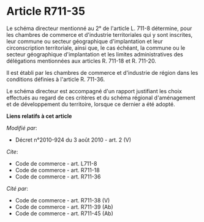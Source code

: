 # Article R711-35

Le schéma directeur mentionné au 2° de l'article L. 711-8 détermine, pour les chambres de commerce et d'industrie
territoriales qui y sont inscrites, leur commune ou secteur géographique d'implantation et leur circonscription territoriale,
ainsi que, le cas échéant, la commune ou le secteur géographique d'implantation et les limites administratives des
délégations mentionnées aux articles R. 711-18 et R. 711-20. 

Il est établi par les chambres de commerce et d'industrie de région dans les conditions définies à l'article R. 711-36. 

Le schéma directeur est accompagné d'un rapport justifiant les choix effectués au regard de ces critères et du schéma
régional d'aménagement et de développement du territoire, lorsque ce dernier a été adopté.

**Liens relatifs à cet article**

_Modifié par_:

  - Décret n°2010-924 du 3 août 2010 - art. 2 (V)

_Cite_:

  - Code de commerce - art. L711-8
  - Code de commerce - art. R711-18
  - Code de commerce - art. R711-36

_Cité par_:

  - Code de commerce - art. R711-38 (V)
  - Code de commerce - art. R711-39 (Ab)
  - Code de commerce - art. R711-45 (Ab)
